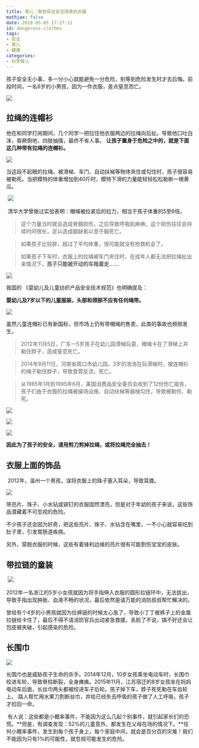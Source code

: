 ```yaml
---
title: 育儿：那些存在安全隐患的衣服
mathjax: false
date: 2018-05-05 17:27:11
id: dangerous-clothes
tags: 
- 安全
- 育儿
- 健康
categories:
- 科学育儿
---
```


孩子安全无小事，多一分小心就能避免一分危险，别等到危险发生时才去后悔。前段时间，一名6岁的小男孩，因为一件衣服，差点窒息而亡。

![](https://zymin-1255632454.cos.ap-shanghai.myqcloud.com/dangerous-clothes/f756a2248e8bf3a1b5b2603acecf2406.jpg)

<!---more--->

## 拉绳的连帽衫

他在和同学打闹期间，几个同学一把拉住他衣服两边的拉绳向后扯。导致他口吐白沫，昏厥倒地，四肢抽搐，最终不省人事。 **让孩子置身于危险之中的，就是下面这几种带有拉绳的连帽衫。**

![](https://zymin-1255632454.cos.ap-shanghai.myqcloud.com/dangerous-clothes/1d3ec43de3c99025f127daa3f7ba59de.jpg)

当这段不起眼的拉绳，被滑梯、车门、自动扶梯等物体夹住或勾住时，孩子很容易被勒死。当把模特的体重增加到40斤时，模特下滑的力量能轻轻松松勒断一根黄瓜。

 ![](https://zymin-1255632454.cos.ap-shanghai.myqcloud.com/dangerous-clothes/036ffa6a1a34dadaf44f384931574a68.jpg)

 清华大学曾做过实验表明：帽绳被拉紧后的拉力，相当于孩子体重的5至6倍。

> 这个力量当时就会造成脊髓损伤，之后导致呼吸肌麻痹。这个损伤往往会持续时间很长，足以造成脑缺氧以至于脑死亡。

> 如果孩子比较胖，超过了平均体重，很可能就没有抢救机会了。

> 如果孩子下车时，衣服上的拉绳被车门夹住时，在成年人都无法把拉绳扯出来情况下，**孩子只能被开动的车拖着走……**

![](https://zymin-1255632454.cos.ap-shanghai.myqcloud.com/dangerous-clothes/3abb617980de76798e1a9552140a2ea7.jpg)

我国的 《婴幼儿及儿童纺织产品安全技术规范》也明确提及：

**婴幼儿及7岁以下的儿童服装，头部和颈部不应有任何绳带。**

![](https://zymin-1255632454.cos.ap-shanghai.myqcloud.com/dangerous-clothes/e3b3662c7faad5e72f545648b7296715.gif)

虽然儿童连帽衫已有新国标，但市场上仍有带帽绳的售卖，此类的事故也频频发生。

> 2012年11月5日，广东一5岁孩子在幼儿园滑梯玩耍，帽绳卡在了滑梯上并勒住脖子，造成窒息死亡。

> 2014年9月11日，河南省周口市幼儿园，3岁的浩浩在玩滑梯时，被连帽衫的绳子勒住脖子，导致食管反流，死亡。

> 从1985年1月到1995年6月，美国消费品安全委员会收到了12份伤亡报告，孩子们由于衣服的拉绳被操场设施、自动扶梯等器械勾住，导致被勒伤、勒死。

![](https://zymin-1255632454.cos.ap-shanghai.myqcloud.com/dangerous-clothes/120ecab24d701b427eb5b9418535aecb.jpg)

![](https://zymin-1255632454.cos.ap-shanghai.myqcloud.com/dangerous-clothes/8d1196cc214dc1c152beca10c91995c1.jpg)

![](https://zymin-1255632454.cos.ap-shanghai.myqcloud.com/dangerous-clothes/7bd86e111e40c4d2e7fc2f97b3b447a0.jpg)

**因此为了孩子的安全，请用剪刀剪掉拉绳，或将拉绳完全抽去！**

## 衣服上面的饰品

 2012年，温州一个男孩，误将衣服上的珠子塞入耳朵，导致耳聋。

![](https://zymin-1255632454.cos.ap-shanghai.myqcloud.com/dangerous-clothes/0adfe67a2ebbb5139c286acfe3e04479.jpg)

带亮片、珠子、小水钻或铆钉的衣服固然漂亮，但是对于年幼的孩子来说，这些饰品潜藏着不可忽视的危险。

不少孩子还会因为好奇，把这些亮片、珠子、水钻含在嘴里，一不小心就容易吃到肚子里，引发胃肠道疾病。

另外，穿脱衣服的时候，这些有着锋利边缘的亮片很有可能割伤宝宝的皮肤。

## 带拉链的童装

 ![](https://zymin-1255632454.cos.ap-shanghai.myqcloud.com/dangerous-clothes/c963410da7f0d95d26adb4a90fa397af.jpg)

2012年一名浙江的5岁小女孩就因为将手指伸入衣服的圆形拉链环中，无法拔出，导致手指出现肿胀、血液不畅的状况，最后依然是请万能的消防叔叔帮忙解决的。

曾经有个4岁的小男孩就因为拉裤链的时候太心急了，导致小丁丁被裤子上的金属拉链给卡住了，最后不得不请消防官兵出动紧急救援。丢脸了不说，搞不好还会让包皮被夹破，引起感染的危险。

## 长围巾

![](https://zymin-1255632454.cos.ap-shanghai.myqcloud.com/dangerous-clothes/8f038671ec6f60ce438b12f96f4cb293.jpg)

长围巾也是威胁孩子生命的杀手。2014年12月，10岁女孩乘坐电动车时，长围巾绞进车轮，导致脊柱断裂，全身瘫痪。2015年11月，江苏宿迁的8岁女孩坐在妈妈电动车后面，长丝巾两头都被绞进车子后轮。孩子掉下车，脖子死死勒在车齿轮上。 路人帮忙用水果刀割断丝巾，并给已经失去呼吸的孩子做了人工呼吸，孩子才捡回一命。

 有人说：这些都是小概率事件，不能因为这么几起个别事件，就引起家长们的恐慌。**但是，有调查发现：52%的儿童意外，都发生在父母在场的情况下。**任何小概率事件，发生到每个孩子身上，每个家庭中间，就会是百分百的灾难！我们不能因为只有1%的可能性，就忽视可能发生的危险。